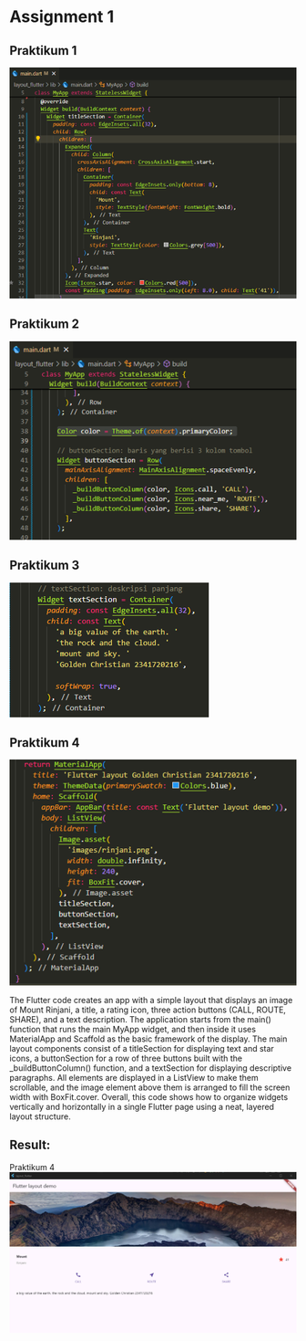 # Assignment 1

## Praktikum 1
![img](img/praktikum1.png)

## Praktikum 2
![img](img/praktikum2.png)

## Praktikum 3
![img](img/praktikum3.png)

## Praktikum 4
![img](img/praktikum4.png)

The Flutter code creates an app with a simple layout that displays an image of Mount Rinjani, a title, a rating icon, three action buttons (CALL, ROUTE, SHARE), and a text description. The application starts from the main() function that runs the main MyApp widget, and then inside it uses MaterialApp and Scaffold as the basic framework of the display. The main layout components consist of a titleSection for displaying text and star icons, a buttonSection for a row of three buttons built with the _buildButtonColumn() function, and a textSection for displaying descriptive paragraphs. All elements are displayed in a ListView to make them scrollable, and the image element above them is arranged to fill the screen width with BoxFit.cover. Overall, this code shows how to organize widgets vertically and horizontally in a single Flutter page using a neat, layered layout structure.

## Result:
Praktikum 4
![img](img/result.png)